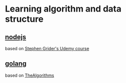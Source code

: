 # Learning algorithm and data structure

## [nodejs](./go)

based on [Stephen Grider's Udemy course](https://www.udemy.com/course/coding-interview-bootcamp-algorithms-and-data-structure/)

## [golang](./go) 

based on [TheAlgorithms](https://the-algorithms.com/language/go)
